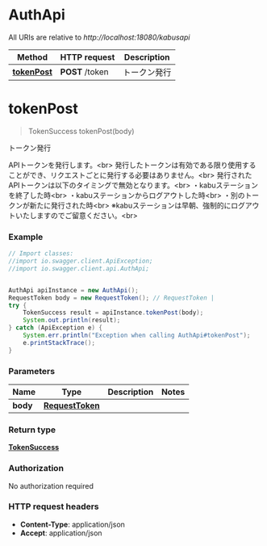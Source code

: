 # AuthApi

All URIs are relative to *http://localhost:18080/kabusapi*

Method | HTTP request | Description
------------- | ------------- | -------------
[**tokenPost**](AuthApi.md#tokenPost) | **POST** /token | トークン発行

<a name="tokenPost"></a>
# **tokenPost**
> TokenSuccess tokenPost(body)

トークン発行

APIトークンを発行します。&lt;br&gt; 発行したトークンは有効である限り使用することができ、リクエストごとに発行する必要はありません。&lt;br&gt; 発行されたAPIトークンは以下のタイミングで無効となります。&lt;br&gt; ・kabuステーションを終了した時&lt;br&gt; ・kabuステーションからログアウトした時&lt;br&gt; ・別のトークンが新たに発行された時&lt;br&gt; ※kabuステーションは早朝、強制的にログアウトいたしますのでご留意ください。&lt;br&gt;

### Example
```java
// Import classes:
//import io.swagger.client.ApiException;
//import io.swagger.client.api.AuthApi;


AuthApi apiInstance = new AuthApi();
RequestToken body = new RequestToken(); // RequestToken | 
try {
    TokenSuccess result = apiInstance.tokenPost(body);
    System.out.println(result);
} catch (ApiException e) {
    System.err.println("Exception when calling AuthApi#tokenPost");
    e.printStackTrace();
}
```

### Parameters

Name | Type | Description  | Notes
------------- | ------------- | ------------- | -------------
 **body** | [**RequestToken**](RequestToken.md)|  |

### Return type

[**TokenSuccess**](TokenSuccess.md)

### Authorization

No authorization required

### HTTP request headers

 - **Content-Type**: application/json
 - **Accept**: application/json

